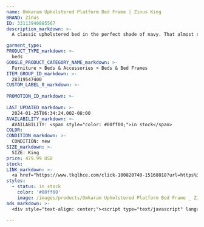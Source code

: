 ```yaml
---
name: Omkaram Upholstered Platform Bed Frame | Zinus King
BRAND: Zinus
ID: 33113940885567
description_markdown: >-
  A classic upholstered bed in the perfect shade of navy. That almost sums up what you get with the Omkaram Platform Bed. Also included, in addition to its handsome button tufting and timeless silhouette? A tall, 47 inch headboard that’s well suited for thicker mattresses, so you can continue to enjoy every cozy inch of your bed while relaxing against a generously sized, foam-padded headboard behind it.

garment_type:
PRODUCT_TYPE_markdown: >-
  beds
GOOGLE_PRODUCT_CATEGORY_NAME_markdown: >-
  Furniture > Beds & Accessories > Beds & Bed Frames
ITEM_GROUP_ID_markdown: >-
  28319547400
CUSTOM_LABEL_0_markdown: >-
  
PROMOTION_ID_markdown: >-
  
LAST_UPDATED_markdown: >-
  2024-01-25T06:34:24.002-08:00
AVAILABILITY_markdown: >-
  AVAILABILITY: <span style="color: #00ff00;">in stock</span>
COLOR:
CONDITION_markdown: >-
  CONDITION: new
SIZE_markdown: >-
  SIZE: King
price: 479.99 USD
stock: 
LINK_markdown: >-
  <a href="https://www.tkqlhce.com/click-100820740-15168018?url=https%3A%2F%2Fwww.zinus.com%2Fproducts%2Fomkaram-upholstered-platform-bed-frame%3Fvariant%3D33113940885567" target="_blank" style="display: inline-block; padding: 10px 20px; font-size: 16px; text-align: center; text-decoration: none; cursor: pointer; border: 1px solid #3498db; color: #3498db; background-color: #fff; border-radius: 5px; transition: background-color 0.3s;">Go to Product</a>
styles:
  - status: in stock
    color: '#00ff00'
    image: /images/products/Omkaram Upholstered Platform Bed Frame _ Zinus King/28319547400_1_Omkaram_Platform_Bed_Frame.jpg
ads_markdown: >-
  <div style="text-align: center;"><script type="text/javascript" language="javascript" src="https://www.kqzyfj.com/placeholder-53972247?target=_top&mouseover=N"></script></div>

---
```

